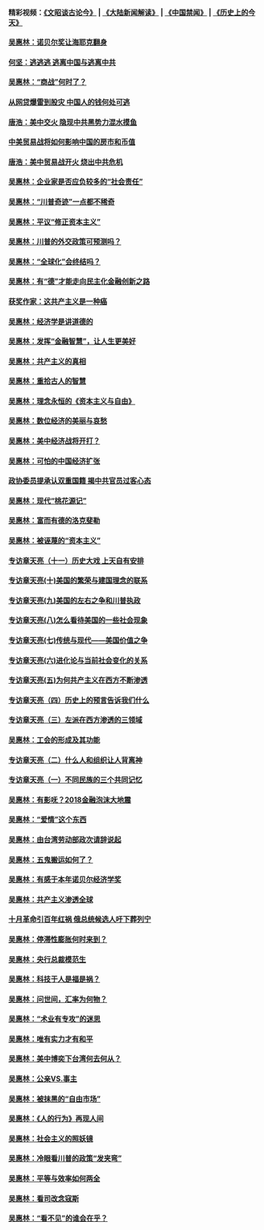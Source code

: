 #### 精彩视频：[《文昭谈古论今》](https://github.com/gfw-breaker/wenzhao/blob/master/README.md?t=12191531) | [《大陆新闻解读》](https://github.com/gfw-breaker/ntdtv-comedy/blob/master/README.md?t=12191531) | [《中国禁闻》](https://github.com/gfw-breaker/ntdtv-news/blob/master/README.md?t=12191531) | [《历史上的今天》](https://github.com/gfw-breaker/today-in-history/blob/master/README.md?t=12191531) 

#### [吴惠林：诺贝尔奖让海耶克翻身](../pages/nsc423/n10890049.md?t=12191531) 

#### [何坚：逃逃逃 逃离中国与逃离中共](../pages/nsc423/n10592891.md?t=12191531) 

#### [吴惠林：“商战”何时了？](../pages/nsc423/n10573558.md?t=12191531) 

#### [从网贷爆雷到股灾 中国人的钱何处可逃](../pages/nsc423/n10572800.md?t=12191531) 

#### [唐浩：美中交火 隐现中共黑势力混水摸鱼](../pages/nsc423/n10544040.md?t=12191531) 

#### [中美贸易战将如何影响中国的房市和币值](../pages/nsc423/n10543697.md?t=12191531) 

#### [唐浩：美中贸易战开火 烧出中共危机](../pages/nsc423/n10540126.md?t=12191531) 

#### [吴惠林：企业家是否应负较多的“社会责任”](../pages/nsc423/n10535022.md?t=12191531) 

#### [吴惠林：“川普奇迹”一点都不稀奇](../pages/nsc423/n10512808.md?t=12191531) 

#### [吴惠林：平议“修正资本主义”](../pages/nsc423/n10495724.md?t=12191531) 

#### [吴惠林：川普的外交政策可预测吗？](../pages/nsc423/n10462387.md?t=12191531) 

#### [吴惠林：“全球化”会终结吗？](../pages/nsc423/n10452838.md?t=12191531) 

#### [吴惠林：有“德”才能走向民主化金融创新之路](../pages/nsc423/n10432292.md?t=12191531) 

#### [获奖作家：这共产主义是一种癌](../pages/nsc423/n10431541.md?t=12191531) 

#### [吴惠林：经济学是讲道德的](../pages/nsc423/n10398014.md?t=12191531) 

#### [吴惠林：发挥“金融智慧”，让人生更美好](../pages/nsc423/n10375019.md?t=12191531) 

#### [吴惠林：共产主义的真相](../pages/nsc423/n10351394.md?t=12191531) 

#### [吴惠林：重拾古人的智慧](../pages/nsc423/n10337691.md?t=12191531) 

#### [吴惠林：理念永恒的《资本主义与自由》](../pages/nsc423/n10316274.md?t=12191531) 

#### [吴惠林：数位经济的美丽与哀愁](../pages/nsc423/n10292946.md?t=12191531) 

#### [吴惠林：美中经济战将开打？](../pages/nsc423/n10258825.md?t=12191531) 

#### [吴惠林：可怕的中国经济扩张](../pages/nsc423/n10219147.md?t=12191531) 

#### [政协委员提承认双重国籍 揭中共官员过客心态](../pages/nsc423/n10208809.md?t=12191531) 

#### [吴惠林：现代“桃花源记”](../pages/nsc423/n10185234.md?t=12191531) 

#### [吴惠林：富而有德的洛克斐勒](../pages/nsc423/n10142264.md?t=12191531) 

#### [吴惠林：被诬蔑的“资本主义”](../pages/nsc423/n10124816.md?t=12191531) 

#### [专访章天亮（十一）历史大戏 上天自有安排](../pages/nsc423/n10094905.md?t=12191531) 

#### [专访章天亮(十)美国的繁荣与建国理念的联系](../pages/nsc423/n10094899.md?t=12191531) 

#### [专访章天亮(九)美国的左右之争和川普执政](../pages/nsc423/n10094889.md?t=12191531) 

#### [专访章天亮(八)怎么看待美国的一些社会现象](../pages/nsc423/n10094857.md?t=12191531) 

#### [专访章天亮(七)传统与现代——美国价值之争](../pages/nsc423/n10093140.md?t=12191531) 

#### [专访章天亮(六)进化论与当前社会变化的关系](../pages/nsc423/n10092036.md?t=12191531) 

#### [专访章天亮(五)为何共产主义在西方不断渗透](../pages/nsc423/n10083620.md?t=12191531) 

#### [专访章天亮（四）历史上的预言告诉我们什么](../pages/nsc423/n10083606.md?t=12191531) 

#### [专访章天亮（三）左派在西方渗透的三领域](../pages/nsc423/n10081115.md?t=12191531) 

#### [吴惠林：工会的形成及其功能](../pages/nsc423/n10080633.md?t=12191531) 

#### [专访章天亮（二）什么人和组织让人背离神](../pages/nsc423/n10076637.md?t=12191531) 

#### [专访章天亮（一）不同民族的三个共同记忆](../pages/nsc423/n10074188.md?t=12191531) 

#### [吴惠林：有影呒？2018金融泡沫大地震](../pages/nsc423/n10040534.md?t=12191531) 

#### [吴惠林：“爱情”这个东西](../pages/nsc423/n10019423.md?t=12191531) 

#### [吴惠林：由台湾劳动部政次请辞说起](../pages/nsc423/n9979679.md?t=12191531) 

#### [吴惠林：五鬼搬运如何了？](../pages/nsc423/n9925338.md?t=12191531) 

#### [吴惠林：有感于本年诺贝尔经济学奖](../pages/nsc423/n9871883.md?t=12191531) 

#### [吴惠林：共产主义渗透全球](../pages/nsc423/n9812748.md?t=12191531) 

#### [十月革命引百年红祸 俄总统候选人吁下葬列宁](../pages/nsc423/n9810182.md?t=12191531) 

#### [吴惠林：停滞性膨胀何时来到？](../pages/nsc423/n9764136.md?t=12191531) 

#### [吴惠林：央行总裁模范生](../pages/nsc423/n9728134.md?t=12191531) 

#### [吴惠林：科技于人是福是祸？](../pages/nsc423/n9672982.md?t=12191531) 

#### [吴惠林：问世间，汇率为何物？](../pages/nsc423/n9621788.md?t=12191531) 

#### [吴惠林：“术业有专攻”的迷思](../pages/nsc423/n9580363.md?t=12191531) 

#### [吴惠林：唯有实力才有和平](../pages/nsc423/n9529599.md?t=12191531) 

#### [吴惠林：美中博奕下台湾何去何从？](../pages/nsc423/n9483598.md?t=12191531) 

#### [吴惠林：公亲VS.事主](../pages/nsc423/n9425637.md?t=12191531) 

#### [吴惠林：被抹黑的“自由市场”](../pages/nsc423/n9351545.md?t=12191531) 

#### [吴惠林：《人的行为》再现人间](../pages/nsc423/n9296339.md?t=12191531) 

#### [吴惠林：社会主义的照妖镜](../pages/nsc423/n9243460.md?t=12191531) 

#### [吴惠林：冷眼看川普的政策“发夹弯”](../pages/nsc423/n9120684.md?t=12191531) 

#### [吴惠林：平等与效率如何两全](../pages/nsc423/n9075430.md?t=12191531) 

#### [吴惠林：看司改念寇斯](../pages/nsc423/n9024915.md?t=12191531) 

#### [吴惠林：“看不见”的谁会在乎？](../pages/nsc423/n8977488.md?t=12191531) 

